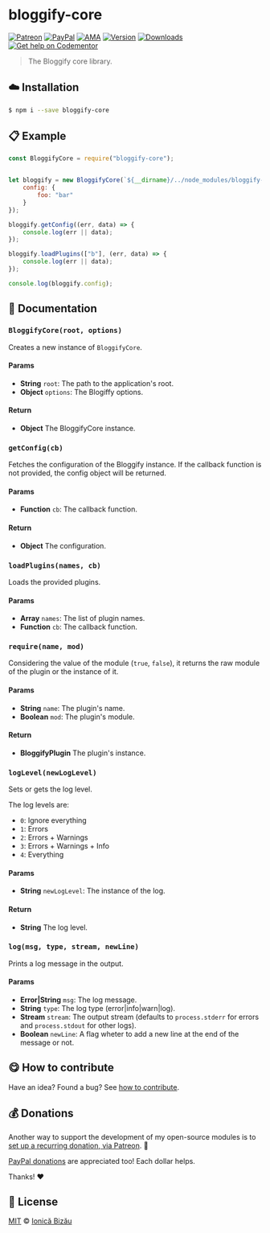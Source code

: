 
# bloggify-core

 [![Patreon](https://img.shields.io/badge/Support%20me%20on-Patreon-%23e6461a.svg)][patreon] [![PayPal](https://img.shields.io/badge/%24-paypal-f39c12.svg)][paypal-donations] [![AMA](https://img.shields.io/badge/ask%20me-anything-1abc9c.svg)](https://github.com/IonicaBizau/ama) [![Version](https://img.shields.io/npm/v/bloggify-core.svg)](https://www.npmjs.com/package/bloggify-core) [![Downloads](https://img.shields.io/npm/dt/bloggify-core.svg)](https://www.npmjs.com/package/bloggify-core) [![Get help on Codementor](https://cdn.codementor.io/badges/get_help_github.svg)](https://www.codementor.io/johnnyb?utm_source=github&utm_medium=button&utm_term=johnnyb&utm_campaign=github)

> The Bloggify core library.

## :cloud: Installation

```sh
$ npm i --save bloggify-core
```


## :clipboard: Example



```js
const BloggifyCore = require("bloggify-core");


let bloggify = new BloggifyCore(`${__dirname}/../node_modules/bloggify-app-example`, {
    config: {
        foo: "bar"
    }
});

bloggify.getConfig((err, data) => {
    console.log(err || data);
});

bloggify.loadPlugins(["b"], (err, data) => {
    console.log(err || data);
});

console.log(bloggify.config);
```

## :memo: Documentation


### `BloggifyCore(root, options)`
Creates a new instance of `BloggifyCore`.

#### Params
- **String** `root`: The path to the application's root.
- **Object** `options`: The Blogiffy options.

#### Return
- **Object** The BloggifyCore instance.

### `getConfig(cb)`
Fetches the configuration of the Bloggify instance. If the callback function is not provided, the config object will be returned.

#### Params
- **Function** `cb`: The callback function.

#### Return
- **Object** The configuration.

### `loadPlugins(names, cb)`
Loads the provided plugins.

#### Params
- **Array** `names`: The list of plugin names.
- **Function** `cb`: The callback function.

### `require(name, mod)`
Considering the value of the module (`true`, `false`), it returns the raw module of the plugin or the instance of it.

#### Params
- **String** `name`: The plugin's name.
- **Boolean** `mod`: The plugin's module.

#### Return
- **BloggifyPlugin** The plugin's instance.

### `logLevel(newLogLevel)`
Sets or gets the log level.

The log levels are:

  - `0`: Ignore everything
  - `1`: Errors
  - `2`: Errors + Warnings
  - `3`: Errors + Warnings + Info
  - `4`: Everything

#### Params
- **String** `newLogLevel`: The instance of the log.

#### Return
- **String** The log level.

### `log(msg, type, stream, newLine)`
Prints a log message in the output.

#### Params
- **Error|String** `msg`: The log message.
- **String** `type`: The log type (error|info|warn|log).
- **Stream** `stream`: The output stream (defaults to `process.stderr` for errors and `process.stdout` for other logs).
- **Boolean** `newLine`: A flag wheter to add a new line at the end of the message or not.



## :yum: How to contribute
Have an idea? Found a bug? See [how to contribute][contributing].


## :moneybag: Donations

Another way to support the development of my open-source modules is
to [set up a recurring donation, via Patreon][patreon]. :rocket:

[PayPal donations][paypal-donations] are appreciated too! Each dollar helps.

Thanks! :heart:


## :scroll: License

[MIT][license] © [Ionică Bizău][website]

[patreon]: https://www.patreon.com/ionicabizau
[paypal-donations]: https://www.paypal.com/cgi-bin/webscr?cmd=_s-xclick&hosted_button_id=RVXDDLKKLQRJW
[donate-now]: http://i.imgur.com/6cMbHOC.png

[license]: http://showalicense.com/?fullname=Ionic%C4%83%20Biz%C4%83u%20%3Cbizauionica%40gmail.com%3E%20(http%3A%2F%2Fionicabizau.net)&year=2016#license-mit
[website]: http://ionicabizau.net
[contributing]: /CONTRIBUTING.md
[docs]: /DOCUMENTATION.md

